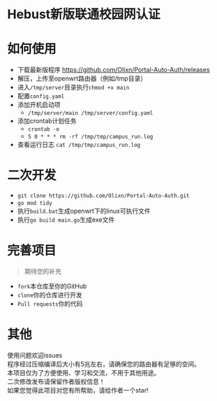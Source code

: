 # Hebust新版联通校园网认证

# 如何使用
- 下载最新版程序 https://github.com/Olixn/Portal-Auto-Auth/releases
- 解压，上传至openwrt路由器（例如/tmp目录）
- 进入`/tmp/server`目录执行`chmod +x main`
- 配置`config.yaml`
- 添加开机启动项  
  - `/tmp/server/main /tmp/server/config.yaml`
- 添加crontab计划任务  
  - `crontab -e`
  - `5 0 * * * rm -rf /tmp/tmp/campus_run.log`
- 查看运行日志 `cat /tmp/tmp/campus_run.log`

# 二次开发
- `git clone https://github.com/Olixn/Portal-Auto-Auth.git`
- `go mod tidy`
- 执行`build.bat`生成openwrt下的linux可执行文件
- 执行`go build main.go`生成exe文件

# 完善项目
> 期待您的补充
- `fork`本仓库至你的GitHub
- `clone`你的仓库进行开发
- `Pull requests`你的代码


# 其他
使用问题欢迎issues  
程序经过压缩编译后大小有5兆左右，请确保您的路由器有足够的空间。  
本项目仅为了方便使用、学习和交流，不用于其他用途。  
二次修改发布请保留作者版权信息！  
如果您觉得此项目对您有所帮助，请给作者一个star!
